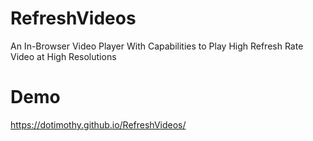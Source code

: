 # RefreshVideos
An In-Browser Video Player With Capabilities to Play High Refresh Rate Video at High Resolutions

# Demo 
https://dotimothy.github.io/RefreshVideos/
